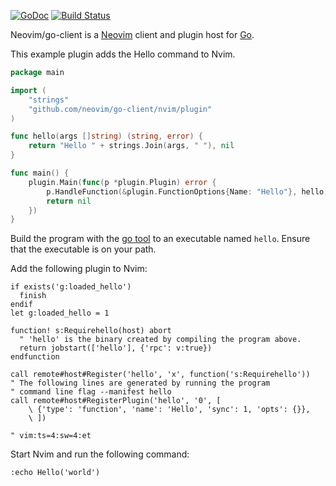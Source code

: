 [![GoDoc](https://godoc.org/github.com/neovim/go-client/nvim?status.svg)](https://godoc.org/github.com/neovim/go-client/nvim)
[![Build Status](https://travis-ci.org/neovim/go-client.svg?branch=master)](https://travis-ci.org/neovim/go-client)

Neovim/go-client is a [Neovim](https://neovim.io/) client and plugin host for [Go](https://golang.org/).

This example plugin adds the Hello command to Nvim.

```go
package main

import (
    "strings"
    "github.com/neovim/go-client/nvim/plugin"
)

func hello(args []string) (string, error) {
    return "Hello " + strings.Join(args, " "), nil
}

func main() {
    plugin.Main(func(p *plugin.Plugin) error {
        p.HandleFunction(&plugin.FunctionOptions{Name: "Hello"}, hello)
        return nil
    })
}
```

Build the program with the [go tool](https://golang.org/cmd/go/) to an
executable named `hello`. Ensure that the executable is on your path.

Add the following plugin to Nvim:

```vim
if exists('g:loaded_hello')
  finish
endif
let g:loaded_hello = 1

function! s:Requirehello(host) abort
  " 'hello' is the binary created by compiling the program above.
  return jobstart(['hello'], {'rpc': v:true})
endfunction

call remote#host#Register('hello', 'x', function('s:Requirehello'))
" The following lines are generated by running the program
" command line flag --manifest hello
call remote#host#RegisterPlugin('hello', '0', [
    \ {'type': 'function', 'name': 'Hello', 'sync': 1, 'opts': {}},
    \ ])

" vim:ts=4:sw=4:et
```

Start Nvim and run the following command:

```vim
:echo Hello('world')
```
